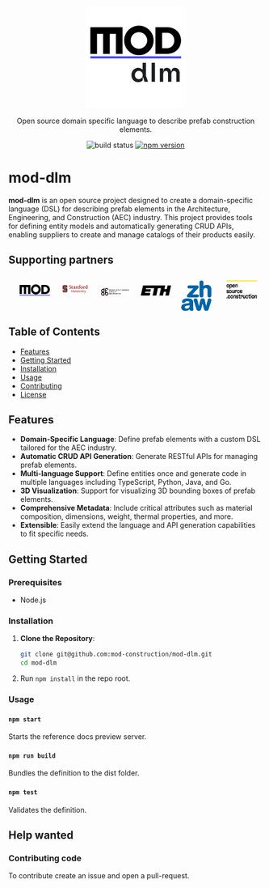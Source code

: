 <div align="center">
  <a href="https://mod.construction/docs/" target="_blank">
<img src="assets/mod-dlm-logo.png" alt="mod-dlm-logo" width="200"/>
  </a>

Open source domain specific language to describe prefab construction elements.


![build status](https://github.com/lukeautry/tsoa/actions/workflows/runTestsOnPush.yml/badge.svg)
[![npm version](https://img.shields.io/npm/v/tsoa/latest)](https://www.npmjs.com/package/tsoa)

</div>

# mod-dlm

**mod-dlm** is an open source project designed to create a domain-specific language (DSL) for describing prefab elements in the Architecture, Engineering, and Construction (AEC) industry. This project provides tools for defining entity models and automatically generating CRUD APIs, enabling suppliers to create and manage catalogs of their products easily.

## Supporting partners
<ul style="padding: 0;margin: 0; list-style: none; display: flex; justify-content: center;">
    <li style="padding: 5px; width: 60px; height: 50px; margin: 5px; line-height: 50px;">
        <a href="https://mod.construction/" target="_blank" style="text-decoration: none;">
            <img src="assets/mod-logo.png" alt="mod-dlm-logo"/>
        </a>
    </li>
    <li style="padding: 5px; width: 60px; height: 50px; margin: 5px; line-height: 50px;">
        <a href="https://cee.stanford.edu/" target="_blank" style="text-decoration: none;">
            <img src="assets/stanford-university-logo.png" alt="stanford"/>
        </a>
    </li>
    <li style="padding: 5px; width: 60px; height: 50px; margin: 5px; line-height: 50px;">
        <a href="https://dfab.ch/" target="_blank" style="text-decoration: none;">
            <img src="assets/dfab_logo.png" alt="dfab logo"/>
        </a>
    </li>
    <li style="padding: 5px; width: 60px; height: 50px; margin: 5px; line-height: 50px;">
        <a href="https://arch.ethz.ch/" target="_blank" style="text-decoration: none;">
            <img src="assets/eth_logo.png" alt="eth logo"/>
        </a>
    </li>
    <li style="padding: 5px; width: 60px; height: 50px; margin: 5px; line-height: 50px;">
        <a href="https://www.zhaw.ch/" target="_blank" style="text-decoration: none;">
            <img src="assets/zhaw_logo.png" alt="zhaw logo"/>
        </a>
    </li>
    <li style="padding: 5px; width: 60px; height: 50px; margin: 5px; line-height: 50px;">
        <a href="https://opensource.construction/" target="_blank" style="text-decoration: none;">
            <img src="assets/opensource_construction_logo.svg" alt="opensource.construction" height="36"
                 style="margin: 0 10px"/>
        </a>
    </li>
</ul>


## Table of Contents
- [Features](#features)
- [Getting Started](#getting-started)
- [Installation](#tinstallation)
- [Usage](#usage)
- [Contributing](#contributing)
- [License](#license)

## Features
- **Domain-Specific Language**: Define prefab elements with a custom DSL tailored for the AEC industry.
- **Automatic CRUD API Generation**: Generate RESTful APIs for managing prefab elements.
- **Multi-language Support**: Define entities once and generate code in multiple languages including TypeScript, Python, Java, and Go.
- **3D Visualization**: Support for visualizing 3D bounding boxes of prefab elements.
- **Comprehensive Metadata**: Include critical attributes such as material composition, dimensions, weight, thermal properties, and more.
- **Extensible**: Easily extend the language and API generation capabilities to fit specific needs.

## Getting Started

### Prerequisites
- Node.js

### Installation
1. **Clone the Repository**:
   ```bash
   git clone git@github.com:mod-construction/mod-dlm.git
   cd mod-dlm
   ```
2. Run `npm install` in the repo root.

### Usage

#### `npm start`
Starts the reference docs preview server.

#### `npm run build`
Bundles the definition to the dist folder.

#### `npm test`
Validates the definition.

## Help wanted

### Contributing code

To contribute create an issue and open a pull-request.
